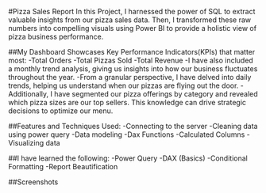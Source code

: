 #Pizza Sales Report
In this Project, I harnessed the power of SQL to extract valuable insights from our pizza sales data. Then, I transformed these raw numbers into compelling visuals using Power BI to provide a holistic view of pizza business performance.

##My Dashboard Showcases Key Performance Indicators(KPIs) that matter most:
-Total Orders
-Total Pizzas Sold
-Total Revenue
-I have also included a monthly trend analysis, giving us insights into how our business fluctuates throughout the year.
-From a granular perspective, I have delved into daily trends, helping us understand when our pizzas are flying out the door.
-Additionally, I have segmented our pizza offerings by category and revealed which pizza sizes are our top sellers. This knowledge can drive strategic decisions to optimize our menu.

##Features and Techniques Used:
-Connecting to the server
-Cleaning data using power query
-Data modeling
-Dax Functions
-Calculated Columns
-Visualizing data

##I have learned the following:
-Power Query
-DAX (Basics)
-Conditional Formatting
-Report Beautification

##Screenshots
